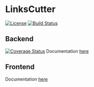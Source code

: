 # LinksCutter
[![License](https://img.shields.io/badge/license-MIT-blue.svg)](https://github.com/Afonasev/LinksCutter/blob/master/LICENSE)
[![Build Status](https://travis-ci.org/Afonasev/LinksCutter.svg?branch=master)](https://travis-ci.org/Afonasev/LinksCutter)

## Backend
[![Coverage Status](https://coveralls.io/repos/github/Afonasev/LinksCutter/badge.svg?branch=master)](https://coveralls.io/github/Afonasev/LinksCutter?branch=master)
Documentation [here](https://github.com/Afonasev/LinksCutter/tree/master/backend)

## Frontend
Documentation [here](https://github.com/Afonasev/LinksCutter/tree/master/frontend)
